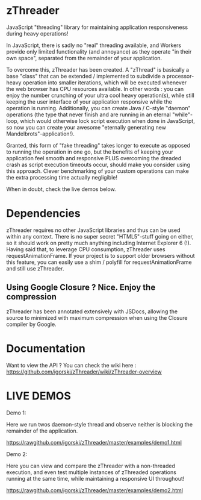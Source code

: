 zThreader
=========

JavaScript "threading" library for maintaining application responsiveness during heavy operations!

In JavaScript, there is sadly no "real" threading available, and Workers provide only limited functionality (and annoyance)
as they operate "in their own space", separated from the remainder of your application.

To overcome this, zThreader has been created. A "zThread" is basically a base "class" that can be extended / implemented
to subdivide a processor-heavy operation into smaller iterations, which will be executed whenever the web browser has CPU
resources available. In other words : you can enjoy the number crunching of your ultra cool heavy operation(s), while still
keeping the user interface of your application responsive while the operation is running. Additionally, you can create
Java / C-style "daemon" operations (the type that never finish and are running in an eternal "while"-loop, which would otherwise
lock script execution when done in JavaScript, so now you can create your awesome "eternally generating new Mandelbrots"-application!).

Granted, this form of "fake threading" takes longer to execute as opposed to running the operation in one go, but the benefits
of keeping your application feel smooth and responsive PLUS overcoming the dreaded crash as script execution timeouts occur,
should make you consider using this approach. Clever benchmarking of your custom operations can make the extra processing
time actually negligible!

When in doubt, check the live demos below.

Dependencies
============

zThreader requires no other JavaScript libraries and thus can be used within any context. There is no super secret
"HTML5"-stuff going on either, so it should work on pretty much anything including Internet Explorer 6 (!). Having said
that, to leverage CPU consumption, zThreader uses requestAnimationFrame. If your project is to support older browsers
without this feature, you can easily use a shim / polyfill for requestAnimationFrame and still use zThreader.

Using Google Closure ? Nice. Enjoy the compression
--------------------------------------------------

zThreader has been annotated extensively with JSDocs, allowing the source to minimized with maximum compression when
using the Closure compiler by Google.

Documentation
=============

Want to view the API ? You can check the wiki here : https://github.com/igorski/zThreader/wiki/zThreader-overview

LIVE DEMOS
==========

Demo 1:

Here we run twos daemon-style thread and observe neither is blocking the remainder of the application.

https://rawgithub.com/igorski/zThreader/master/examples/demo1.html

Demo 2:

Here you can view and compare the zThreader with a non-threaded execution, and even test multiple instances of zThreaded operations
running at the same time, while maintaining a responsive UI throughout!

https://rawgithub.com/igorski/zThreader/master/examples/demo2.html
